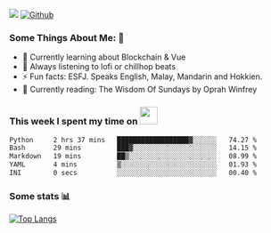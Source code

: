 ![](https://visitor-badge.laobi.icu/badge?page_id=zeroex3c.seanho96)
[![Github](https://img.shields.io/github/followers/zeroex3c?label=Follow&style=social)](https://github.com/seanho96)

### Some Things About Me: 👋
- 🌱 Currently learning about Blockchain & Vue
- :musical_note: Always listening to lofi or chillhop beats
- :zap: Fun facts: ESFJ. Speaks English, Malay, Mandarin and Hokkien.
- :book: Currently reading: The Wisdom Of Sundays by Oprah Winfrey

### This week I spent my time on <img src="https://media.giphy.com/media/SvQzkTQb3ZwKcj1QTO/giphy.gif" width="32">

<!--START_SECTION:waka-->

```txt
Python     2 hrs 37 mins   ██████████████████▓░░░░░░   74.27 %
Bash       29 mins         ███▓░░░░░░░░░░░░░░░░░░░░░   14.15 %
Markdown   19 mins         ██▒░░░░░░░░░░░░░░░░░░░░░░   08.99 %
YAML       4 mins          ▒░░░░░░░░░░░░░░░░░░░░░░░░   01.93 %
INI        0 secs          ░░░░░░░░░░░░░░░░░░░░░░░░░   00.40 %
```

<!--END_SECTION:waka-->

### Some stats 📊

[![Top Langs](https://github-readme-stats.vercel.app/api/top-langs/?username=zeroex3c&layout=compact&theme=graywhite)](https://github.com/anuraghazra/github-readme-stats)
<br/>
<!-- ![GitHub stats](https://github-readme-stats.vercel.app/api?username=zeroex3c&show_icons=true&theme=graywhite)-->
